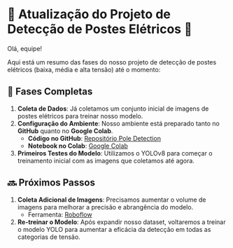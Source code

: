 # 🚧 Atualização do Projeto de Detecção de Postes Elétricos 🚧

Olá, equipe!

Aqui está um resumo das fases do nosso projeto de detecção de postes elétricos (baixa, média e alta tensão) até o momento:

## 📌 Fases Completas

1. **Coleta de Dados**: Já coletamos um conjunto inicial de imagens de postes elétricos para treinar nosso modelo.
2. **Configuração do Ambiente**: Nosso ambiente está preparado tanto no **GitHub** quanto no **Google Colab**.
   - **Código no GitHub**: [Repositório Pole Detection](https://github.com/Jubilio/pole_detection)
   - **Notebook no Colab**: [Google Colab](https://colab.research.google.com/drive/10XBCoY7sph8S7n5PM0naYhXtjWfgftsp#scrollTo=vWvTUA-P3A2h)
3. **Primeiros Testes do Modelo**: Utilizamos o YOLOv8 para começar o treinamento inicial com as imagens que coletamos até agora.

## 🔜 Próximos Passos

1. **Coleta Adicional de Imagens**: Precisamos aumentar o volume de imagens para melhorar a precisão e abrangência do modelo.
   - Ferramenta: [Roboflow](https://app.roboflow.com/jubilio-mausse-eiawh/pole_tension/1)
2. **Re-treinar o Modelo**: Após expandir nosso dataset, voltaremos a treinar o modelo YOLO para aumentar a eficácia da detecção em todas as categorias de tensão.
